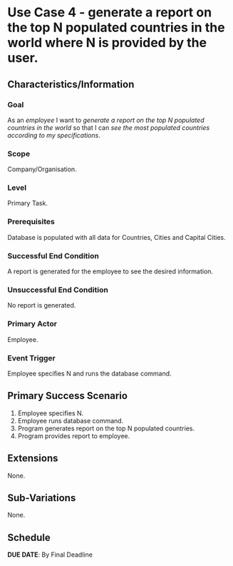 # Use Case 4 - generate a report on the top N populated countries in the world where N is provided by the user.

## Characteristics/Information

### Goal

As an *employee* I want to *generate a report on the top N populated countries in the world* so that I can *see the most populated countries according to my specifications*.

### Scope

Company/Organisation.

### Level

Primary Task.

### Prerequisites

Database is populated with all data for Countries, Cities and Capital Cities.

### Successful End Condition

A report is generated for the employee to see the desired information.

### Unsuccessful End Condition

No report is generated.

### Primary Actor

Employee.

### Event Trigger

Employee specifies N and runs the database command.

## Primary Success Scenario

1. Employee specifies N.
2. Employee runs database command.
3. Program generates report on the top N populated countries.
4. Program provides report to employee.

## Extensions

None.

## Sub-Variations

None.

## Schedule 

**DUE DATE**: By Final Deadline